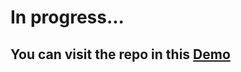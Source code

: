 # In progress...
## You can visit the repo in this [Demo](https://mohammadmahdi-yousefi.github.io/my-portofilo/)
